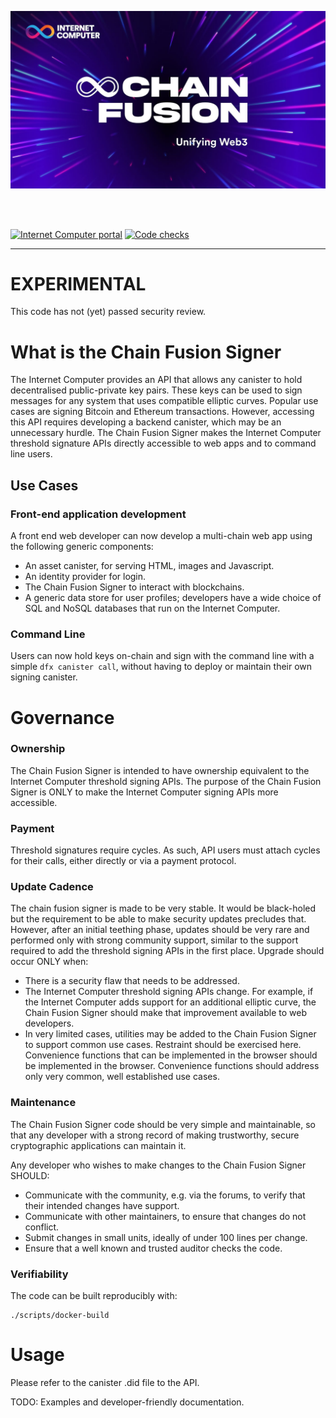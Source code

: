 ![alt text](image.png)

<br/>
<br/>

[![Internet Computer portal](https://img.shields.io/badge/Internet-Computer-grey?logo=internet%20computer)](https://internetcomputer.org)
[![Code checks](https://github.com/dfinity/chain-fusion-signer/actions/workflows/check.yml/badge.svg)](https://github.com/dfinity/chain-fusion-signer/actions/workflows/check.yml)

</div>

---

# EXPERIMENTAL

This code has not (yet) passed security review.

# What is the Chain Fusion Signer

The Internet Computer provides an API that allows any canister to hold decentralised public-private key pairs. These keys can be used to sign messages for any system that uses compatible elliptic curves. Popular use cases are signing Bitcoin and Ethereum transactions. However, accessing this API requires developing a backend canister, which may be an unnecessary hurdle. The Chain Fusion Signer makes the Internet Computer threshold signature APIs directly accessible to web apps and to command line users.

## Use Cases

### Front-end application development

A front end web developer can now develop a multi-chain web app using the following generic components:

- An asset canister, for serving HTML, images and Javascript.
- An identity provider for login.
- The Chain Fusion Signer to interact with blockchains.
- A generic data store for user profiles; developers have a wide choice of SQL and NoSQL databases that run on the Internet Computer.

### Command Line

Users can now hold keys on-chain and sign with the command line with a simple `dfx canister call`, without having to deploy or maintain their own signing canister.

# Governance

### Ownership

The Chain Fusion Signer is intended to have ownership equivalent to the Internet Computer threshold signing APIs. The purpose of the Chain Fusion Signer is ONLY to make the Internet Computer signing APIs more accessible.

### Payment

Threshold signatures require cycles. As such, API users must attach cycles for their calls, either directly or via a payment protocol.

### Update Cadence

The chain fusion signer is made to be very stable. It would be black-holed but the requirement to be able to make security updates precludes that. However, after an initial teething phase, updates should be very rare and performed only with strong community support, similar to the support required to add the threshold signing APIs in the first place. Upgrade should occur ONLY when:

- There is a security flaw that needs to be addressed.
- The Internet Computer threshold signing APIs change. For example, if the Internet Computer adds support for an additional elliptic curve, the Chain Fusion Signer should make that improvement available to web developers.
- In very limited cases, utilities may be added to the Chain Fusion Signer to support common use cases. Restraint should be exercised here. Convenience functions that can be implemented in the browser should be implemented in the browser. Convenience functions should address only very common, well established use cases.

### Maintenance

The Chain Fusion Signer code should be very simple and maintainable, so that any developer with a strong record of making trustworthy, secure cryptographic applications can maintain it.

Any developer who wishes to make changes to the Chain Fusion Signer SHOULD:

- Communicate with the community, e.g. via the forums, to verify that their intended changes have support.
- Communicate with other maintainers, to ensure that changes do not conflict.
- Submit changes in small units, ideally of under 100 lines per change.
- Ensure that a well known and trusted auditor checks the code.

### Verifiability

The code can be built reproducibly with:

```
./scripts/docker-build
```

# Usage

Please refer to the canister .did file to the API.

TODO: Examples and developer-friendly documentation.

